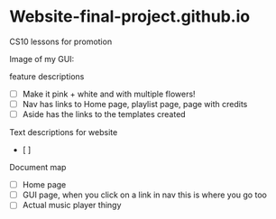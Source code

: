 # Website-final-project.github.io
CS10 lessons for promotion

Image of my GUI: 

feature descriptions 
- [ ] Make it pink + white and with multiple flowers!
- [ ] Nav has links to Home page, playlist page, page with credits
- [ ] Aside has the links to the templates created

Text descriptions for website
- [ ]

Document map
- [ ] Home page
- [ ] GUI page, when you click on a link in nav this is where you go too
- [ ] Actual music player thingy
